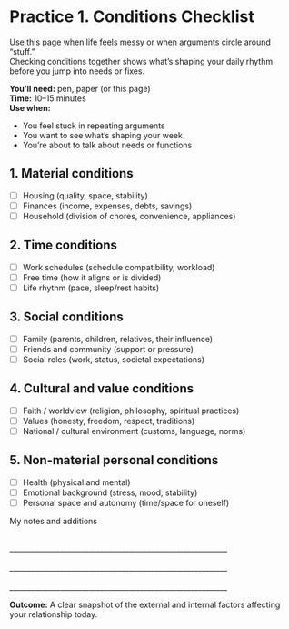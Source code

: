 # Practice 1. Conditions Checklist

Use this page when life feels messy or when arguments circle around “stuff.”<br/>
Checking conditions together shows what’s shaping your daily rhythm before you jump into needs or fixes.

**You’ll need:** pen, paper (or this page)<br/>
**Time:** 10–15 minutes<br/>
**Use when:**

- You feel stuck in repeating arguments
- You want to see what’s shaping your week
- You’re about to talk about needs or functions

## 1. Material conditions

- ☐ Housing (quality, space, stability)
- ☐ Finances (income, expenses, debts, savings)
- ☐ Household (division of chores, convenience, appliances)

## 2. Time conditions

- ☐ Work schedules (schedule compatibility, workload)
- ☐ Free time (how it aligns or is divided)
- ☐ Life rhythm (pace, sleep/rest habits)

## 3. Social conditions

- ☐ Family (parents, children, relatives, their influence)
- ☐ Friends and community (support or pressure)
- ☐ Social roles (work, status, societal expectations)

## 4. Cultural and value conditions

- ☐ Faith / worldview (religion, philosophy, spiritual practices)
- ☐ Values (honesty, freedom, respect, traditions)
- ☐ National / cultural environment (customs, language, norms)

## 5. Non-material personal conditions

- ☐ Health (physical and mental)
- ☐ Emotional background (stress, mood, stability)
- ☐ Personal space and autonomy (time/space for oneself)

My notes and additions

<br/>
____________________________________________________________
<br/><br/>
____________________________________________________________
<br/><br/>
____________________________________________________________

**Outcome:** A clear snapshot of the external and internal factors affecting your relationship today.
